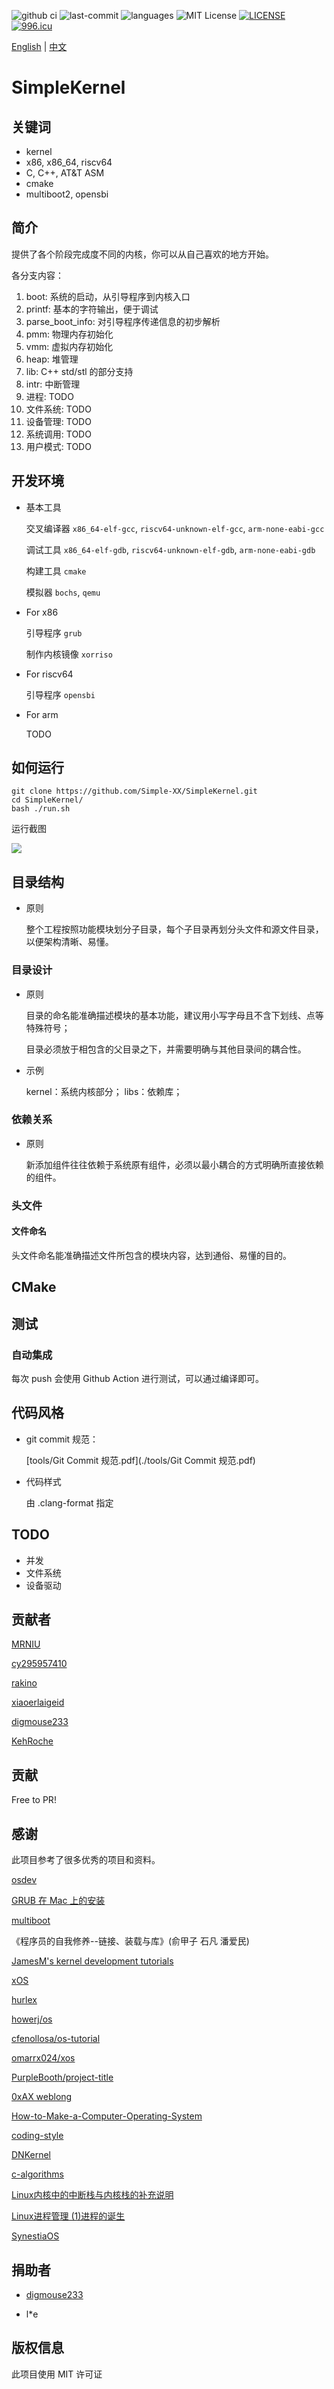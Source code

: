 ![github ci](https://github.com/Simple-XX/SimpleKernel/workflows/CMake/badge.svg) ![last-commit](https://img.shields.io/github/last-commit/google/skia.svg) ![languages](https://img.shields.io/github/languages/count/badges/shields.svg) ![MIT License](https://img.shields.io/github/license/mashape/apistatus.svg) [![LICENSE](https://img.shields.io/badge/license-Anti%20996-blue.svg)](https://github.com/996icu/996.ICU/blob/master/LICENSE) [![996.icu](https://img.shields.io/badge/link-996.icu-red.svg)](https://996.icu)

[English](https://github.com/Simple-XX/SimpleKernel/blob/master/README_en.md) | [中文](https://github.com/Simple-XX/SimpleKernel/blob/master/README.md)

# SimpleKernel

## 关键词

- kernel
- x86, x86_64, riscv64
- C, C++, AT&T ASM
- cmake
- multiboot2, opensbi

## 简介

提供了各个阶段完成度不同的内核，你可以从自己喜欢的地方开始。

各分支内容：

1. boot: 系统的启动，从引导程序到内核入口
2. printf: 基本的字符输出，便于调试
3. parse_boot_info: 对引导程序传递信息的初步解析
4. pmm: 物理内存初始化
5. vmm: 虚拟内存初始化
6. heap: 堆管理
7. lib: C++ std/stl 的部分支持
8. intr: 中断管理
9. 进程: TODO
10. 文件系统: TODO
11. 设备管理: TODO
12. 系统调用: TODO
13. 用户模式: TODO

## 开发环境

- 基本工具

    交叉编译器 `x86_64-elf-gcc`, `riscv64-unknown-elf-gcc`, `arm-none-eabi-gcc`

    调试工具 `x86_64-elf-gdb`, `riscv64-unknown-elf-gdb`, `arm-none-eabi-gdb`

    构建工具 `cmake`

    模拟器 `bochs`, `qemu`

- For x86

    引导程序 `grub`
    
    制作内核镜像 `xorriso`
    
- For riscv64

    引导程序 `opensbi`
    
- For arm

    TODO

## 如何运行

```shell
git clone https://github.com/Simple-XX/SimpleKernel.git
cd SimpleKernel/
bash ./run.sh
```

运行截图

![](https://tva1.sinaimg.cn/large/00831rSTly1gdl6j8bxw7j317s0u0td9.jpg)

## 目录结构

- 原则

    整个工程按照功能模块划分子目录，每个子目录再划分头文件和源文件目录，以便架构清晰、易懂。

### 目录设计

- 原则

    目录的命名能准确描述模块的基本功能，建议用小写字母且不含下划线、点等特殊符号；

    目录必须放于相包含的父目录之下，并需要明确与其他目录间的耦合性。

- 示例

	kernel：系统内核部分；
	libs：依赖库；

### 依赖关系

- 原则

    新添加组件往往依赖于系统原有组件，必须以最小耦合的方式明确所直接依赖的组件。

### 头文件

#### 文件命名

头文件命名能准确描述文件所包含的模块内容，达到通俗、易懂的目的。

## CMake

## 测试

### 自动集成

每次 push 会使用 Github Action 进行测试，可以通过编译即可。

## 代码风格

- git commit 规范：

    [tools/Git Commit 规范.pdf](./tools/Git Commit 规范.pdf)

- 代码样式

    由 .clang-format 指定

## TODO

- 并发
- 文件系统
- 设备驱动

## 贡献者

[MRNIU](https://github.com/MRNIU)

[cy295957410](https://github.com/cy295957410)

[rakino](https://github.com/rakino)

[xiaoerlaigeid](https://github.com/xiaoerlaigeid)

[digmouse233](https://github.com/digmouse233)

[KehRoche](https://github.com/KehRoche)

## 贡献

Free to PR!

## 感谢

此项目参考了很多优秀的项目和资料。

[osdev](https://wiki.osdev.org)

[GRUB 在 Mac 上的安装](https://wiki.osdev.org/GRUB#Installing_GRUB_2_on_OS_X)

[multiboot](https://www.gnu.org/software/grub/manual/multiboot/multiboot.html)

《程序员的自我修养--链接、装载与库》(俞甲子 石凡 潘爱民)

[JamesM's kernel development tutorials](http://www.jamesmolloy.co.uk/tutorial_html/1.-Environment%20setup.html)

[xOS](https://github.com/fengleicn/xOS)

[hurlex](http://wiki.0xffffff.org/posts/hurlex-8.html)

[howerj/os](https://github.com/howerj/os)

[cfenollosa/os-tutorial](https://github.com/cfenollosa/os-tutorial)

[omarrx024/xos](https://github.com/omarrx024/xos)

[PurpleBooth/project-title](https://gist.github.com/PurpleBooth/109311bb0361f32d87a2%23project-title)

[0xAX weblong](http://0xax.blogspot.com/search/label/asm)

[How-to-Make-a-Computer-Operating-System](https://github.com/SamyPesse/How-to-Make-a-Computer-Operating-System)

[coding-style](https://www.kernel.org/doc/Documentation/process/coding-style.rst)

[DNKernel](https://github.com/morimolymoly/DNKernel)

[c-algorithms](https://github.com/fragglet/c-algorithms)

[Linux内核中的中断栈与内核栈的补充说明](http://blog.chinaunix.net/uid-23769728-id-3077874.html)

[Linux进程管理 (1)进程的诞生](https://www.cnblogs.com/arnoldlu/p/8466928.html)

[SynestiaOS](https://github.com/SynestiaOS/SynestiaOS)

## 捐助者

- [digmouse233](https://github.com/digmouse233)

- l*e

## 版权信息

此项目使用 MIT 许可证
